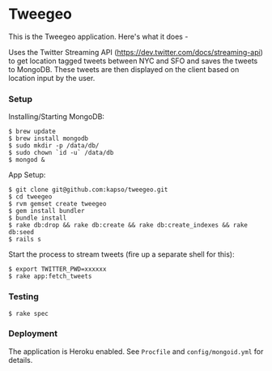 # Tweegeo

This is the Tweegeo application. Here's what it does - 

Uses the Twitter Streaming API (https://dev.twitter.com/docs/streaming-api) to get location tagged tweets between NYC and SFO and saves the tweets to MongoDB. These tweets are then displayed on the client based on location input by the user.

### Setup

Installing/Starting MongoDB:

    $ brew update
    $ brew install mongodb
    $ sudo mkdir -p /data/db/
    $ sudo chown `id -u` /data/db
    $ mongod &

App Setup:

    $ git clone git@github.com:kapso/tweegeo.git
    $ cd tweegeo
    $ rvm gemset create tweegeo
    $ gem install bundler
    $ bundle install
    $ rake db:drop && rake db:create && rake db:create_indexes && rake db:seed
    $ rails s

Start the process to stream tweets (fire up a separate shell for this):

    $ export TWITTER_PWD=xxxxxx
    $ rake app:fetch_tweets

### Testing
    
    $ rake spec

### Deployment

The application is Heroku enabled. See `Procfile` and `config/mongoid.yml` for details.
